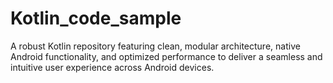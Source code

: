 # Kotlin_code_sample
A robust Kotlin repository featuring clean, modular architecture, native Android functionality, and optimized performance to deliver a seamless and intuitive user experience across Android devices.
